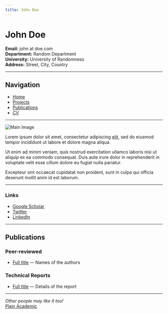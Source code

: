 ```yaml
---
title: John Doe
---
```


# John Doe

**Email:** john at doe.com  
**Department:** Random Department  
**University:** University of Randomness  
**Address:** Street, City, Country  

---

## Navigation
- [Home](index.md)
- [Projects](#projects)
- [Publications](#publications)
- [CV](#cv)

---

![Main Image](photo.gif)

Lorem ipsum dolor sit amet, consectetur adipiscing [elit](#), sed do eiusmod tempor incididunt ut labore et dolore magna aliqua.

Ut enim ad minim veniam, quis nostrud exercitation ullamco laboris nisi ut aliquip ex ea commodo consequat. Duis aute irure dolor in reprehenderit in voluptate velit esse cillum dolore eu fugiat nulla pariatur.

Excepteur sint occaecat cupidatat non proident, sunt in culpa qui officia deserunt mollit anim id est laborum.

---

### Links
- [Google Scholar](#)
- [Twitter](#)
- [LinkedIn](#)

---

## Publications

### Peer-reviewed
- [Full title](#) — Names of the authors

### Technical Reports
- [Full title](#) — Details of the report

---

*Other people may like it too!*  
[Plain Academic](https://github.com/mavroudisv/plain-academic)
